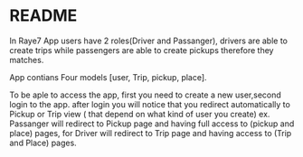 # README

In Raye7 App users have 2 roles(Driver and Passanger), drivers are able to create trips while passengers are able to create pickups therefore they matches.


App contians Four models [user, Trip, pickup, place].

To be aple to access the app,
first you need to create a new user,second login to the app. after login you will notice that you redirect automatically to Pickup or Trip view ( that depend on what kind of user you create) ex. Passanger will redirect to Pickup page and having full access to (pickup and place) pages, for Driver will redirect to Trip page and having access to (Trip and Place) pages.

